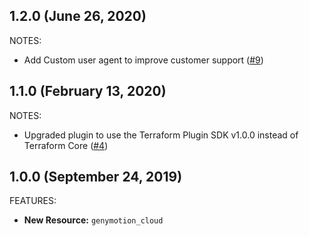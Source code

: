 ## 1.2.0 (June 26, 2020)

NOTES:

* Add Custom user agent to improve customer support ([#9](https://github.com/terraform-providers/terraform-provider-genymotion/pull/9))

## 1.1.0 (February 13, 2020)

NOTES:

* Upgraded plugin to use the Terraform Plugin SDK v1.0.0 instead of Terraform Core ([#4](https://github.com/terraform-providers/terraform-provider-genymotion/pull/4))

## 1.0.0 (September 24, 2019)

FEATURES:

* **New Resource:** `genymotion_cloud`
